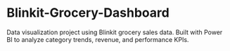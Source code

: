 # Blinkit-Grocery-Dashboard
Data visualization project using Blinkit grocery sales data. Built with Power BI to analyze category trends, revenue, and performance KPIs.
